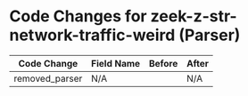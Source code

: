# Code Changes for zeek-z-str-network-traffic-weird (Parser)

| Code Change | Field Name | Before | After |
|-------------|------------|--------|-------|
| removed_parser | N/A |  | N/A |